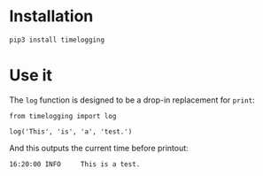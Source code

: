 # Installation

```sh
pip3 install timelogging
```

# Use it

The `log` function is designed to be a drop-in replacement for `print`:

```python3
from timelogging import log

log('This', 'is', 'a', 'test.')
```

And this outputs the current time before printout:

```
16:20:00 INFO     This is a test.
```
